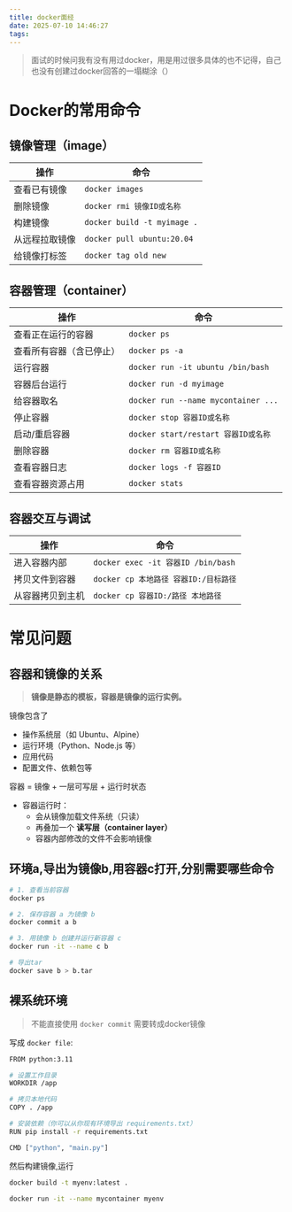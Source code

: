 ```yaml
---
title: docker面经
date: 2025-07-10 14:46:27
tags:
---
```

> 面试的时候问我有没有用过docker，用是用过很多具体的也不记得，自己也没有创建过docker回答的一塌糊涂（）

# Docker的常用命令


## 镜像管理（image）

| 操作           | 命令                          |
| -------------- | ----------------------------- |
| 查看已有镜像   | `docker images`             |
| 删除镜像       | `docker rmi 镜像ID或名称`   |
| 构建镜像       | `docker build -t myimage .` |
| 从远程拉取镜像 | `docker pull ubuntu:20.04`  |
| 给镜像打标签   | `docker tag old new`        |


## 容器管理（container）

| 操作                     | 命令                                  |
| ------------------------ | ------------------------------------- |
| 查看正在运行的容器       | `docker ps`                         |
| 查看所有容器（含已停止） | `docker ps -a`                      |
| 运行容器                 | `docker run -it ubuntu /bin/bash`   |
| 容器后台运行             | `docker run -d myimage`             |
| 给容器取名               | `docker run --name mycontainer ...` |
| 停止容器                 | `docker stop 容器ID或名称`          |
| 启动/重启容器            | `docker start/restart 容器ID或名称` |
| 删除容器                 | `docker rm 容器ID或名称`            |
| 查看容器日志             | `docker logs -f 容器ID`             |
| 查看容器资源占用         | `docker stats`                      |



## 容器交互与调试

| 操作             | 命令                                    |
| ---------------- | --------------------------------------- |
| 进入容器内部     | `docker exec -it 容器ID /bin/bash`    |
| 拷贝文件到容器   | `docker cp 本地路径 容器ID:/目标路径` |
| 从容器拷贝到主机 | `docker cp 容器ID:/路径 本地路径`     |


# 常见问题

## 容器和镜像的关系

> **镜像是静态的模板，容器是镜像的运行实例。**

镜像包含了

* 操作系统层（如 Ubuntu、Alpine）
* 运行环境（Python、Node.js 等）
* 应用代码
* 配置文件、依赖包等

容器 = 镜像 + 一层可写层 + 运行时状态

* 容器运行时：
  * 会从镜像加载文件系统（只读）
  * 再叠加一个 **读写层（container layer）**
  * 容器内部修改的文件不会影响镜像

## 环境a,导出为镜像b,用容器c打开,分别需要哪些命令

```bash
# 1. 查看当前容器
docker ps

# 2. 保存容器 a 为镜像 b
docker commit a b

# 3. 用镜像 b 创建并运行新容器 c
docker run -it --name c b

# 导出tar
docker save b > b.tar
```


## 裸系统环境

> 不能直接使用 `docker commit` 需要转成docker镜像

写成 `docker file`:

```bash
FROM python:3.11

# 设置工作目录
WORKDIR /app

# 拷贝本地代码
COPY . /app

# 安装依赖（你可以从你现有环境导出 requirements.txt）
RUN pip install -r requirements.txt

CMD ["python", "main.py"]

```

然后构建镜像,运行

```bash
docker build -t myenv:latest .

docker run -it --name mycontainer myenv
```
